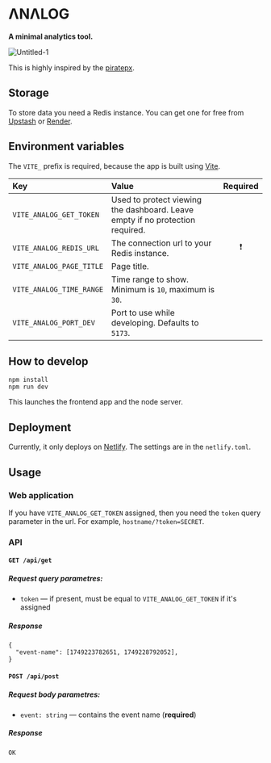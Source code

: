 # ΛNΛLOG
**A minimal analytics tool.**

![Untitled-1](https://github.com/user-attachments/assets/ac2de3d5-d722-4b3e-abc6-4d40a6cb02b6)

This is highly inspired by the [piratepx](https://piratepx.com).

## Storage
To store data you need a Redis instance. You can get one for free from [Upstash](https://upstash.com) or [Render](https://render.com).

## Environment variables
The `VITE_` prefix is required, because the app is built using [Vite](https://vite.dev).

| Key  | Value | Required |
| :--- | :--- | :---: |
| `VITE_ANALOG_GET_TOKEN`  | Used to protect viewing the dashboard. Leave empty if no protection required.  | |
| `VITE_ANALOG_REDIS_URL`  | The connection url to your Redis instance. |❗|
| `VITE_ANALOG_PAGE_TITLE`  | Page title. | |
| `VITE_ANALOG_TIME_RANGE`  | Time range to show. Minimum is `10`, maximum is `30`. | |
| `VITE_ANALOG_PORT_DEV`  | Port to use while developing. Defaults to `5173`. | |

## How to develop
```
npm install
npm run dev
```
This launches the frontend app and the node server.

## Deployment
Currently, it only deploys on [Netlify](https://netlify.com). The settings are in the `netlify.toml`.

## Usage
### Web application
If you have `VITE_ANALOG_GET_TOKEN` assigned, then you need the `token` query parameter in the url. For example, `hostname/?token=SECRET`.

### API
#### `GET /api/get`
##### Request query parametres:
- `token` — if present, must be equal to `VITE_ANALOG_GET_TOKEN` if it's assigned
##### Response
```
{
  "event-name": [1749223782651, 1749228792052],
}
```

#### `POST /api/post`
##### Request body parametres:
- `event: string` — contains the event name (**required**)
##### Response
```
OK
```
